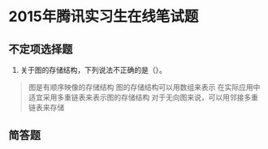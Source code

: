 # 2015年腾讯实习生在线笔试题
## 不定项选择题
1. 关于图的存储结构，下列说法不正确的是（）。
> 图是有顺序映像的存储结构
> 图的存储结构可以用数组来表示
> 在实际应用中适宜采用多重链表来表示图的存储结构
> 对于无向图来说，可以用邻接多重链表来存储

## 简答题
